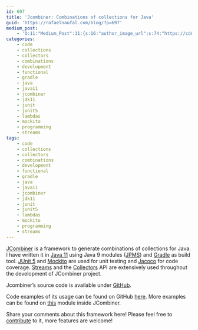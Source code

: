 ```yaml
---
id: 697
title: 'Jcombiner: Combinations of collections for Java'
guid: 'https://rafaelnaufal.com/blog/?p=697'
medium_post:
    - 'O:11:"Medium_Post":11:{s:16:"author_image_url";s:74:"https://cdn-images-1.medium.com/fit/c/400/400/1*HWcHVsU9HX3OxkzLCFLyGQ.png";s:10:"author_url";s:27:"https://medium.com/@rnaufal";s:11:"byline_name";N;s:12:"byline_email";N;s:10:"cross_link";s:3:"yes";s:2:"id";s:12:"e6502c9cea57";s:21:"follower_notification";s:3:"yes";s:7:"license";s:19:"all-rights-reserved";s:14:"publication_id";s:2:"-1";s:6:"status";s:5:"draft";s:3:"url";s:40:"https://medium.com/@rnaufal/e6502c9cea57";}'
categories:
    - code
    - collections
    - collectors
    - combinations
    - development
    - functional
    - gradle
    - java
    - java11
    - jcombiner
    - jdk11
    - junit
    - junit5
    - lambdas
    - mockito
    - programming
    - streams
tags:
    - code
    - collections
    - collectors
    - combinations
    - development
    - functional
    - gradle
    - java
    - java11
    - jcombiner
    - jdk11
    - junit
    - junit5
    - lambdas
    - mockito
    - programming
    - streams
---
```


[JCombiner](https://github.com/rnaufal/jcombiner) is a framework to generate combinations of collections for Java. I have written it in [Java 11](https://openjdk.java.net/projects/jdk/11/) using Java 9 modules ([JPMS](https://openjdk.java.net/projects/jigsaw/quick-start)) and [Gradle](https://gradle.org/) as build tool. [JUnit 5](https://junit.org/junit5/) and [Mockito](https://site.mockito.org/) are used for unit testing and [Jacoco](https://www.eclemma.org/jacoco/) for code coverage. [Streams](https://docs.oracle.com/en/java/javase/11/docs/api/java.base/java/util/stream/Stream.html) and the [Collectors](https://docs.oracle.com/en/java/javase/11/docs/api/java.base/java/util/stream/Collectors.html) API are extensively used throughout the development of JCombiner project.

Jcombiner’s source code is available under [GitHub](https://github.com/rnaufal/jcombiner).

Code examples of its usage can be found on GitHub [here](https://github.com/rnaufal/jcombiner/blob/master/README.md#usage). More examples can be found on [this](https://github.com/rnaufal/jcombiner/tree/master/client) module inside JCombiner.

Share your comments about this framework here! Please feel free to [contribute](https://help.github.com/articles/creating-a-pull-request) to it, more features are welcome!